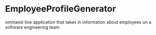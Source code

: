 # EmployeeProfileGenerator
ommand-line application that takes in information about employees on a software engineering team
